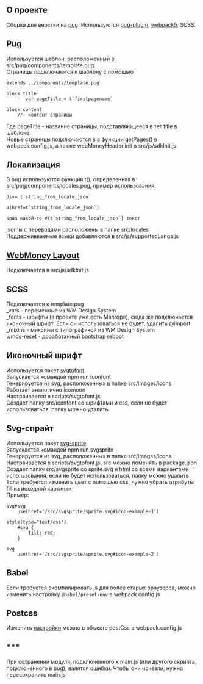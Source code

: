 

## О проекте

Сборка для верстки на [pug](https://pugjs.org/api/getting-started.html). Используются [pug-plugin](https://github.com/webdiscus/pug-plugin), [webpack5](https://webpack.js.org/concepts/), SCSS.

## Pug

Используется шаблон, расположенный в src/pug/components/template.pug.   
Страницы подключаются к шаблону с помощью    
```
extends ../components/template.pug

block title 
    -  var pageTitle = t`firstpagename`

block content
    //- контент страницы
```
Где pageTitle - название страницы, подставляющееся в тег title в шаблоне.   
Новые страницы подключаются в в функции getPages() в webpack.config.js, а также webMoneyHeader.init в src/js/sdkInit.js      

## Локализация

В pug используются функция t(), определенная в src/pug/components/locales.pug, пример использования:     
```
div= t`string_from_locale_json`

a(href=t`string_from_locale_json`) 

span какой-то #{t`string_from_locale_json`} текст 
```

json'ы с переводами расположены в папке src/locales   
Поддерживваемые языки добавляются в src/js/supportedLangs.js   

## [WebMoney Layout](https://cdn.web.money/layout/v2/doc.html)

Подключается в src/js/sdkInit.js   

## SCSS

Подключается к template.pug   
_vars - переменные из WM Design System   
_fonts - шрифты (в проекте уже есть Manrope), сюда же подключается иконочный шрифт. Если он использоваться не будет, удалить @import   
_mixins - миксины с типографикой из WM Design System    
wmds-reset - доработанный bootstrap reboot   

## Иконочный шрифт
Используется пакет [svgtofont](https://github.com/jaywcjlove/svgtofont)   
Запускается командой npm run iconfont   
Генерируется из svg, расположенных в папке src/images/icons   
Работает аналогично icomoon          
Настраивается в scripts/svgtofont.js   
Создает папку src/iconfont со шрифтами и css, если не будет использоваться, папку можно удалить   

## Svg-спрайт
Используется пакет [svg-sprite](https://github.com/svg-sprite/svg-sprite)   
Запускается командой npm run svgsprite   
Генерируется из svg, расположенных в папке src/images/icons    
Настраивается в scripts/svgtofont.js, src можно поменять в package.json   
Создает папку src/svgsprite со sprite.svg и html со всеми вариантами использования, если не будет использоваться, папку можно удалить
Если требуется изменить цвет с помощью css, нужно убрать атрибуты fill из исходной картинки   
Пример:   
```
svg#svg
    use(href='/src/svgsprite/sprite.svg#icon-example-1')

style(type="text/css").
    #svg {
        fill: red;
    }

svg
    use(href='/src/svgsprite/sprite.svg#icon-example-2')
```

## Babel

Если требуется скомпилировать js для более старых браузеров, можно изменить настройку ```@babel/preset-env``` в webpack.config.js   

## Postcss

Изменить [настройки](https://webpack.js.org/loaders/postcss-loader/) можно в объекте postCss в webpack.config.js   

## ***
При сохранении модуля, подключенного к main.js (или другого скрипта, подключенного в pug), валятся ошибки. Чтобы они исчезли, нужно пересохранить main.js

<!-- 
TODO
Алиасы к src папке - https://nimblewebdeveloper.com/blog/absolute-alias-imports-in-javascript-vscode
Починить импорты модулей в js
Убрать из wmds-reset ссе переменные
 -->